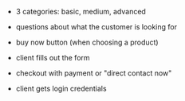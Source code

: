 - 3 categories: basic, medium, advanced

- questions about what the customer is looking for
- buy now button (when choosing a product)
- client fills out the form
- checkout with payment or "direct contact now"
- client gets login credentials
